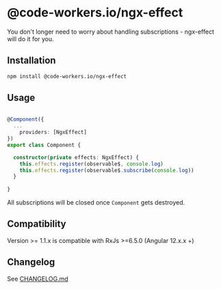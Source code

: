 # @code-workers.io/ngx-effect

You don't longer need to worry about handling subscriptions - ngx-effect will do it for you.

## Installation

```bash
npm install @code-workers.io/ngx-effect
```

## Usage

```typescript

@Component({
  ...
    providers: [NgxEffect]
})
export class Component {

  constructor(private effects: NgxEffect) {
    this.effects.register(observable$, console.log)
    this.effects.register(observable$.subscribe(console.log))
  }
  
}

```
All subscriptions will be closed once `Component` gets destroyed.


## Compatibility
Version >= 1.1.x is compatible with RxJs >=6.5.0 (Angular 12.x.x +)

## Changelog
See [CHANGELOG.md](./libs/ngx-effect/CHANGELOG.md)
